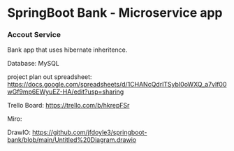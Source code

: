 # SpringBoot Bank  - Microservice app
### Accout Service

Bank app that uses hibernate inheritence.

Database:  MySQL

project plan out spreadsheet:
https://docs.google.com/spreadsheets/d/1CHANcQdrlTSybI0oWXQ_a7vlf00wGf9mp6EWyuEZ-HA/edit?usp=sharing


Trello Board: https://trello.com/b/hkrepFSr

Miro: 

DrawIO: https://github.com/jfdoyle3/springboot-bank/blob/main/Untitled%20Diagram.drawio

